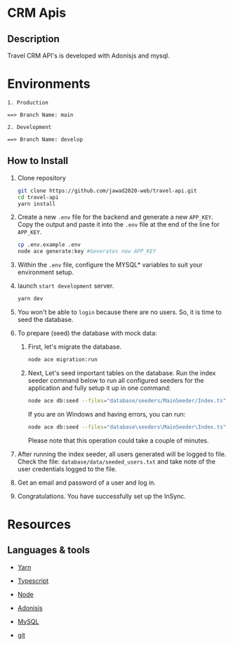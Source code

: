 # CRM Apis

## Description

Travel CRM API's is developed with Adonisjs and mysql.

# Environments

```
1. Production

==> Branch Name: main

2. Development

==> Branch Name: develop

```

## How to Install

1. Clone repository

   ```bash
   git clone https://github.com/jawad2020-web/travel-api.git
   cd travel-api
   yarn install
   ```

2. Create a new `.env` file for the backend and generate a new `APP_KEY`. Copy the output and paste it into the `.env` file at the end of the line for `APP_KEY`.

   ```bash
   cp .env.example .env
   node ace generate:key #Generates new APP_KEY
   ```

3. Within the `.env` file, configure the MYSQL\* variables to suit your environment setup.

4. launch `start development` server.

   ```bash
   yarn dev
   ```

5. You won't be able to `login` because there are no users. So, it is time to seed the database.

6. To prepare (seed) the database with mock data:

   1. First, let's migrate the database.

      ```bash
      node ace migration:run
      ```

   2. Next, Let's seed important tables on the database. Run the index seeder command below to run all configured seeders for the application and fully setup it up in one command:

      ```bash
      node ace db:seed --files="database/seeders/MainSeeder/Index.ts"
      ```

      If you are on Windows and having errors, you can run:

      ```bash
      node ace db:seed --files="database\seeders\MainSeeder\Index.ts"
      ```

      Please note that this operation could take a couple of minutes.

7. After running the index seeder, all users generated will be logged to file. Check the file: `database/data/seeded_users.txt` and take note of the user credentials logged to the file.
8. Get an email and password of a user and log in.
9. Congratulations. You have successfully set up the InSync.

# Resources

## Languages & tools

- [Yarn](https://yarnpkg.com/)

- [Typescript](https://www.typescriptlang.org/)

- [Node](http://nodejs.org/)

- [Adonisjs](https://adonisjs.com/)

- [MySQL](https://www.mysql.com/)

- [git](https://git-scm.com/)
